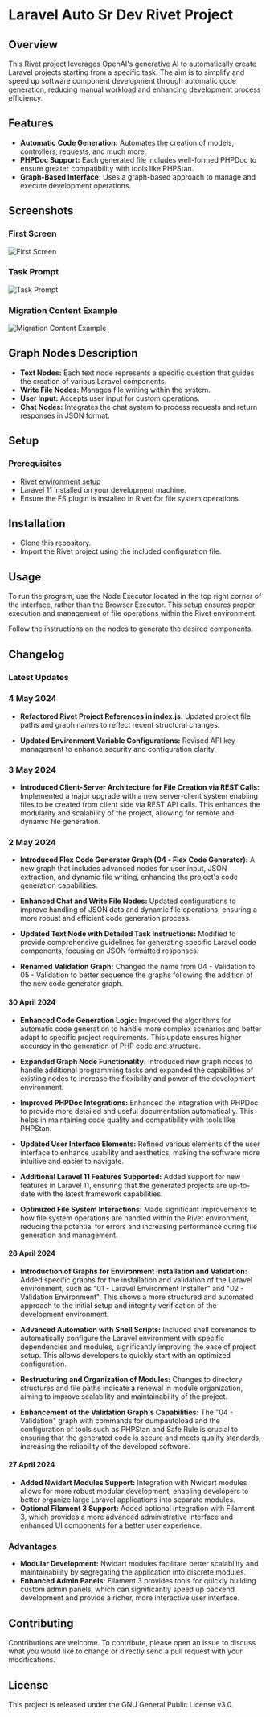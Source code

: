 # Laravel Auto Sr Dev Rivet Project

## Overview

This Rivet project leverages OpenAI's generative AI to automatically create Laravel projects starting from a specific task. The aim is to simplify and speed up software component development through automatic code generation, reducing manual workload and enhancing development process efficiency.

## Features

- **Automatic Code Generation:** Automates the creation of models, controllers, requests, and much more.
- **PHPDoc Support:** Each generated file includes well-formed PHPDoc to ensure greater compatibility with tools like PHPStan.
- **Graph-Based Interface:** Uses a graph-based approach to manage and execute development operations.

## Screenshots

### First Screen
![First Screen](images/first_screen.png)

### Task Prompt
![Task Prompt](images/task_prompt.png)

### Migration Content Example
![Migration Content Example](images/migration_content_example.png)

## Graph Nodes Description

- **Text Nodes:** Each text node represents a specific question that guides the creation of various Laravel components.
- **Write File Nodes:** Manages file writing within the system.
- **User Input:** Accepts user input for custom operations.
- **Chat Nodes:** Integrates the chat system to process requests and return responses in JSON format.

## Setup

### Prerequisites

- [Rivet environment setup](https://rivet.ironcladapp.com/)
- Laravel 11 installed on your development machine.
- Ensure the FS plugin is installed in Rivet for file system operations.

## Installation

- Clone this repository.
- Import the Rivet project using the included configuration file.

## Usage

To run the program, use the Node Executor located in the top right corner of the interface, rather than the Browser Executor. This setup ensures proper execution and management of file operations within the Rivet environment.

Follow the instructions on the nodes to generate the desired components.

## Changelog

### Latest Updates

### 4 May 2024

- **Refactored Rivet Project References in index.js:** Updated project file paths and graph names to reflect recent structural changes.

- **Updated Environment Variable Configurations:** Revised API key management to enhance security and configuration clarity.

### 3 May 2024

- **Introduced Client-Server Architecture for File Creation via REST Calls:** Implemented a major upgrade with a new server-client system enabling files to be created from client side via REST API calls. This enhances the modularity and scalability of the project, allowing for remote and dynamic file generation.

### 2 May 2024

- **Introduced Flex Code Generator Graph (04 - Flex Code Generator):** A new graph that includes advanced nodes for user input, JSON extraction, and dynamic file writing, enhancing the project's code generation capabilities.

- **Enhanced Chat and Write File Nodes:** Updated configurations to improve handling of JSON data and dynamic file operations, ensuring a more robust and efficient code generation process.

- **Updated Text Node with Detailed Task Instructions:** Modified to provide comprehensive guidelines for generating specific Laravel code components, focusing on JSON formatted responses.

- **Renamed Validation Graph:** Changed the name from 04 - Validation to 05 - Validation to better sequence the graphs following the addition of the new code generator graph.

#### 30 April 2024

- **Enhanced Code Generation Logic:** Improved the algorithms for automatic code generation to handle more complex scenarios and better adapt to specific project requirements. This update ensures higher accuracy in the generation of PHP code and structure.

- **Expanded Graph Node Functionality:** Introduced new graph nodes to handle additional programming tasks and expanded the capabilities of existing nodes to increase the flexibility and power of the development environment.

- **Improved PHPDoc Integrations:** Enhanced the integration with PHPDoc to provide more detailed and useful documentation automatically. This helps in maintaining code quality and compatibility with tools like PHPStan.

- **Updated User Interface Elements:** Refined various elements of the user interface to enhance usability and aesthetics, making the software more intuitive and easier to navigate.

- **Additional Laravel 11 Features Supported:** Added support for new features in Laravel 11, ensuring that the generated projects are up-to-date with the latest framework capabilities.

- **Optimized File System Interactions:** Made significant improvements to how file system operations are handled within the Rivet environment, reducing the potential for errors and increasing performance during file generation and management.

#### 28 April 2024

- **Introduction of Graphs for Environment Installation and Validation:** Added specific graphs for the installation and validation of the Laravel environment, such as "01 - Laravel Environment Installer" and "02 - Validation Environment". This shows a more structured and automated approach to the initial setup and integrity verification of the development environment.

- **Advanced Automation with Shell Scripts:** Included shell commands to automatically configure the Laravel environment with specific dependencies and modules, significantly improving the ease of project setup. This allows developers to quickly start with an optimized configuration.

- **Restructuring and Organization of Modules:** Changes to directory structures and file paths indicate a renewal in module organization, aiming to improve scalability and maintainability of the project.

- **Enhancement of the Validation Graph's Capabilities:** The "04 - Validation" graph with commands for dumpautoload and the configuration of tools such as PHPStan and Safe Rule is crucial to ensuring that the generated code is secure and meets quality standards, increasing the reliability of the developed software.

#### 27 April 2024

- **Added Nwidart Modules Support:** Integration with Nwidart modules allows for more robust modular development, enabling developers to better organize large Laravel applications into separate modules.
- **Optional Filament 3 Support:** Added optional integration with Filament 3, which provides a more advanced administrative interface and enhanced UI components for a better user experience.

### Advantages

- **Modular Development:** Nwidart modules facilitate better scalability and maintainability by segregating the application into discrete modules.
- **Enhanced Admin Panels:** Filament 3 provides tools for quickly building custom admin panels, which can significantly speed up backend development and provide a richer, more interactive user interface.

## Contributing

Contributions are welcome. To contribute, please open an issue to discuss what you would like to change or directly send a pull request with your modifications.

## License

This project is released under the GNU General Public License v3.0.
